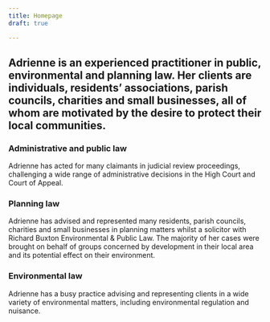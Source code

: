 ```yaml
---
title: Homepage
draft: true

---
```

## Adrienne is an experienced practitioner in public, environmental and planning law. Her clients are individuals, residents’ associations, parish councils, charities and small businesses, all of whom are motivated by the desire to protect their local communities.

### Administrative and public law

Adrienne has acted for many claimants in judicial review proceedings, challenging a wide range of administrative decisions in the High Court and Court of Appeal.

### Planning law

Adrienne has advised and represented many residents, parish councils, charities and small businesses in planning matters whilst a solicitor with Richard Buxton Environmental & Public Law. The majority of her cases were brought on behalf of groups concerned by development in their local area and its potential effect on their environment.

### Environmental law

Adrienne has a busy practice advising and representing clients in a wide variety of environmental matters, including environmental regulation and nuisance.
